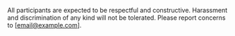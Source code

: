 All participants are expected to be respectful and constructive.
Harassment and discrimination of any kind will not be tolerated.
Please report concerns to [email@example.com].
